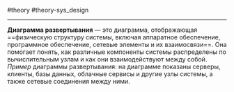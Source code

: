 #theory #theory-sys_design
 
---
**Диаграмма развертывания** — это диаграмма, отображающая ==физическую структуру системы, включая аппаратное обеспечение, программное обеспечение, сетевые элементы и их взаимосвязи==. Она помогает понять, как различные компоненты системы распределены по вычислительным узлам и как они взаимодействуют между собой.
*Пример* диаграммы развертывания: на диаграмме показаны серверы, клиенты, базы данных, облачные сервисы и другие узлы системы, а также сетевые соединения между ними.
